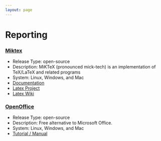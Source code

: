 ```yaml
---
layout: page
---
```


# Reporting

### [Miktex](https://miktex.org/)
* Release Type: open-source
* Description: MiKTeX (pronounced mick-tech) is an implementation of TeX/LaTeX and related programs
* System: Linux, Windows, and Mac
* [Documentation](https://miktex.org/docs)
* [Latex Project](https://www.latex-project.org/)
* [Latex Wiki](https://en.wikibooks.org/wiki/LaTeX)


### [OpenOffice](https://www.openoffice.org)
* Release Type: open-source
* Description: Free alternative to Microsoft Office.
* System: Linux, Windows, and Mac
* [Tutorial / Manual](https://www.openoffice.org/support/index.html#rtfm)